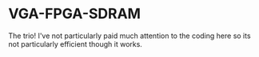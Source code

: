 # VGA-FPGA-SDRAM
The trio! I've not particularly paid much attention to the coding here so its not particularly efficient though it works.
